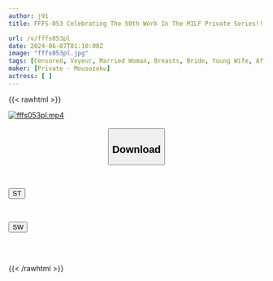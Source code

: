 ```yaml
---
author: j91
title: FFFS-053 Celebrating The 50th Work In The MILF Private Series!! MILFs Brought Home! Married Women Playing With Other Men's Dicks - All 50 Secretly Filmed Documents - A Young Man Who Is Shy But Gives In To His Carnal Desire... Shoko, C Cup, 35 Years Old, A Wife Who Can't Resist Her Sexual Frustration And Gets Fucked By A Younger Man Kaori, D Cup, 37 Years Old, A Naughty Wife Who Captivates Young Men With Her Beautiful Body

url: /v/fffs053pl
date: 2024-06-07T01:10:00Z
image: "fffs053pl.jpg"
tags: [Censored, Voyeur, Married Woman, Breasts, Bride, Young Wife, Affair	]
maker: [Private - Mousozoku]
actress: [ ]
---
```



{{< rawhtml >}}

<div class="video" data-videoid="2qR3dzzakgCZd0J">
    <a href="javascript:;">
        <img src="/v/fffs053pl/fffs053pl.jpg" width="WIDTH" height="HEIGHT" alt="fffs053pl.mp4" loading="lazy">
    </a>
</div>

<script type="text/javascript" src="https://j91.asia/asset/on-demand-st.js"></script>

<br>
  <link rel="stylesheet" href="https://j91.asia/asset/bs5.css">
  
  <center>
  <button class="btn btn-primary" type="button" data-bs-toggle="collapse" data-bs-target=".multi-collapse" aria-expanded="false" aria-controls="multiCollapseExample1 multiCollapseExample2"><h2>Download</h2></button></center>
</p>
<div class="row">
  <div class="col">
    <div class="collapse multi-collapse" id="multiCollapseExample1">
      <div class="card card-body">
	      	      <br>
<div class="buttons">  
<p><a href="/v/fffs053pl/st.html" target="_blank"><button class="btn-hover color-3"><i class="fa fa-download"></i> ST</button></a></p></div>
    </div>
  </div>
</div>
  <div class="col">
    <div class="collapse multi-collapse" id="multiCollapseExample2">
      <div class="card card-body">
	      <br>
<div class="buttons">
<p><a href="/v/fffs053pl/sw.html" target="_blank"><button class="btn-hover color-2"><i class="fa fa-download"></i> SW</button></a></p></div>
<br><br>
      </div>
    </div>
  </div>
</div>

{{< /rawhtml >}}